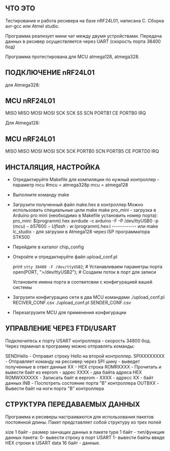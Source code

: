 ЧТО ЭТО
--------
Тестирование и работа ресивера на базе nRF24L01, написана C.
Сборка avr-gcc или Atmel studio.

Программа реализует мини чат между двумя устройствами. Передача
данных в ресивер осуществляется через UART (скорость порта 38400 бод)

Программа протестирована для MCU atmega128, atmega328. 

ПОДКЛЮЧЕНИЕ nRF24L01
--------------------

для Atmega328:

MCU	nRF24L01
----------------
MISO	MISO
MOSI	MOSI
SCK	SCK
SS	SCN
PORTB1	CE
PORTB0	IRQ

Для Atmega128:

MCU	nRF24L01
----------------
MISO	MISO
MOSI	MOSI
SCK	SCK
PORTB0	SCN
PORTB5	CE
PORTD0	IRQ

ИНСТАЛЯЦИЯ, НАСТРОЙКА
---------------------
- Отредактируйте Makefile для компиляции по нужный контроллер - параметр mcu
    #mcu          = atmega328p
    mcu          = atmega128
- Выполните команду make
- Загрузити полученный файл make.hex в контроллер
   Можно использовать специальные цели make
   make pro_mini - загрузка в Arduino pro mini (необходимо в Makefile установить номер порта):
      pro_mini: $(programm).hex
        avrdude -c arduino -F -P /dev/ttyUSB0 -p $(mcu) -b 57600  -U flash:w:$(programm).hex:i
                                 ------------
   или
   make lc_studio - для загрузки в Atmega128 через ISP программатора STK500
- Перейдите в каталог chip_config
- Откройте и отредактируйте файл upload_conf.pl

    print `stty 38400 -F /dev/ttyUSB2`; # Устанавливаем параметры порта
    open(PORT, ">/dev/ttyUSB2"); # Создаем поток в порт для записи

  Установите имена порта в соответсвии с конфигурацией вашей системы

- Загрузити конфигурацию сети в два MCU командами
   ./upload_conf.pl RECIVER_CONF.csv
   ./upload_conf.pl SENDER_CONF.csv
- Перезагрузите MCU для применения конфигурации

УПРАВЛЕНИЕ ЧЕРЕЗ FTDI/USART
---------------------------
Подключитесь к порту USART контроллера - скорость 34800 бод.
Через терминал в программу можно отправлять команды:

SENDHello	- Отправит строку Hello на второй контроллер.
SPIXXXXXXXX	- Отправляет команду на рессивер через SPI шину - 
                  выведет полученные в ответ данные XX - HEX строка
ROMRXXXX	- Прочитать и вывести байт из eeprom - адрес XXXX - два байта адреса HEX
ROMWXXXXXX	- Записать байт в eeprom - XXXX - адресс XX - байт данных
INB		- Поспотреть состояние порта "B" контроллера
OUTBXX		- Вывести байт на ноги порта "B" контроллера

СТРУКТУРА ПЕРЕДАВАЕМЫХ ДАННЫХ
-----------------------------
Программа и ресиверы настраиваются для использования пакетов постоянной длины.
Пакет представляет собой структуру из трех полей

size 1 байт - размер занчащих данных в пакете
type 1 байт - тип/функция данных пакета:
                0- вывести строку в порт USART
                1- вывести байты ввиде HEX строки в USART
data 16 байт - данные.

